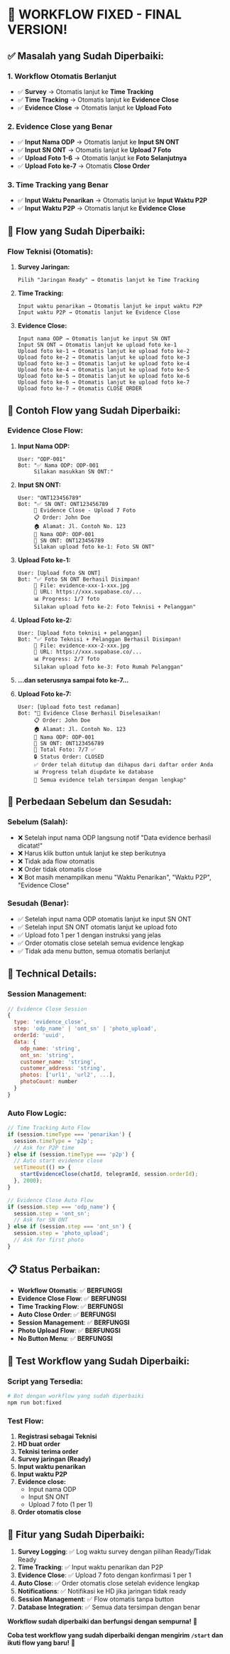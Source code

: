 # 🎯 WORKFLOW FIXED - FINAL VERSION!

## ✅ **Masalah yang Sudah Diperbaiki:**

### **1. Workflow Otomatis Berlanjut**
- ✅ **Survey** → Otomatis lanjut ke **Time Tracking**
- ✅ **Time Tracking** → Otomatis lanjut ke **Evidence Close**
- ✅ **Evidence Close** → Otomatis lanjut ke **Upload Foto**

### **2. Evidence Close yang Benar**
- ✅ **Input Nama ODP** → Otomatis lanjut ke **Input SN ONT**
- ✅ **Input SN ONT** → Otomatis lanjut ke **Upload 7 Foto**
- ✅ **Upload Foto 1-6** → Otomatis lanjut ke **Foto Selanjutnya**
- ✅ **Upload Foto ke-7** → Otomatis **Close Order**

### **3. Time Tracking yang Benar**
- ✅ **Input Waktu Penarikan** → Otomatis lanjut ke **Input Waktu P2P**
- ✅ **Input Waktu P2P** → Otomatis lanjut ke **Evidence Close**

## 🔧 **Flow yang Sudah Diperbaiki:**

### **Flow Teknisi (Otomatis):**

1. **Survey Jaringan:**
   ```
   Pilih "Jaringan Ready" → Otomatis lanjut ke Time Tracking
   ```

2. **Time Tracking:**
   ```
   Input waktu penarikan → Otomatis lanjut ke input waktu P2P
   Input waktu P2P → Otomatis lanjut ke Evidence Close
   ```

3. **Evidence Close:**
   ```
   Input nama ODP → Otomatis lanjut ke input SN ONT
   Input SN ONT → Otomatis lanjut ke upload foto ke-1
   Upload foto ke-1 → Otomatis lanjut ke upload foto ke-2
   Upload foto ke-2 → Otomatis lanjut ke upload foto ke-3
   Upload foto ke-3 → Otomatis lanjut ke upload foto ke-4
   Upload foto ke-4 → Otomatis lanjut ke upload foto ke-5
   Upload foto ke-5 → Otomatis lanjut ke upload foto ke-6
   Upload foto ke-6 → Otomatis lanjut ke upload foto ke-7
   Upload foto ke-7 → Otomatis CLOSE ORDER
   ```

## 📱 **Contoh Flow yang Sudah Diperbaiki:**

### **Evidence Close Flow:**

1. **Input Nama ODP:**
   ```
   User: "ODP-001"
   Bot: "✅ Nama ODP: ODP-001
        Silakan masukkan SN ONT:"
   ```

2. **Input SN ONT:**
   ```
   User: "ONT123456789"
   Bot: "✅ SN ONT: ONT123456789
        📸 Evidence Close - Upload 7 Foto
        📋 Order: John Doe
        🏠 Alamat: Jl. Contoh No. 123
        📝 Nama ODP: ODP-001
        📱 SN ONT: ONT123456789
        Silakan upload foto ke-1: Foto SN ONT"
   ```

3. **Upload Foto ke-1:**
   ```
   User: [Upload foto SN ONT]
   Bot: "✅ Foto SN ONT Berhasil Disimpan!
        📸 File: evidence-xxx-1-xxx.jpg
        🔗 URL: https://xxx.supabase.co/...
        📊 Progress: 1/7 foto
        Silakan upload foto ke-2: Foto Teknisi + Pelanggan"
   ```

4. **Upload Foto ke-2:**
   ```
   User: [Upload foto teknisi + pelanggan]
   Bot: "✅ Foto Teknisi + Pelanggan Berhasil Disimpan!
        📸 File: evidence-xxx-2-xxx.jpg
        🔗 URL: https://xxx.supabase.co/...
        📊 Progress: 2/7 foto
        Silakan upload foto ke-3: Foto Rumah Pelanggan"
   ```

5. **...dan seterusnya sampai foto ke-7...**

6. **Upload Foto ke-7:**
   ```
   User: [Upload foto test redaman]
   Bot: "🎉 Evidence Close Berhasil Diselesaikan!
        📋 Order: John Doe
        🏠 Alamat: Jl. Contoh No. 123
        📝 Nama ODP: ODP-001
        📱 SN ONT: ONT123456789
        📸 Total Foto: 7/7 ✅
        🔒 Status Order: CLOSED
        ✅ Order telah ditutup dan dihapus dari daftar order Anda
        📊 Progress telah diupdate ke database
        🎯 Semua evidence telah tersimpan dengan lengkap"
   ```

## 🎯 **Perbedaan Sebelum dan Sesudah:**

### **Sebelum (Salah):**
- ❌ Setelah input nama ODP langsung notif "Data evidence berhasil dicatat!"
- ❌ Harus klik button untuk lanjut ke step berikutnya
- ❌ Tidak ada flow otomatis
- ❌ Order tidak otomatis close
- ❌ Bot masih menampilkan menu "Waktu Penarikan", "Waktu P2P", "Evidence Close"

### **Sesudah (Benar):**
- ✅ Setelah input nama ODP otomatis lanjut ke input SN ONT
- ✅ Setelah input SN ONT otomatis lanjut ke upload foto
- ✅ Upload foto 1 per 1 dengan instruksi yang jelas
- ✅ Order otomatis close setelah semua evidence lengkap
- ✅ Tidak ada menu button, semua otomatis berlanjut

## 🔧 **Technical Details:**

### **Session Management:**
```javascript
// Evidence Close Session
{
  type: 'evidence_close',
  step: 'odp_name' | 'ont_sn' | 'photo_upload',
  orderId: 'uuid',
  data: {
    odp_name: 'string',
    ont_sn: 'string',
    customer_name: 'string',
    customer_address: 'string',
    photos: ['url1', 'url2', ...],
    photoCount: number
  }
}
```

### **Auto Flow Logic:**
```javascript
// Time Tracking Auto Flow
if (session.timeType === 'penarikan') {
  session.timeType = 'p2p';
  // Ask for P2P time
} else if (session.timeType === 'p2p') {
  // Auto start evidence close
  setTimeout(() => {
    startEvidenceClose(chatId, telegramId, session.orderId);
  }, 2000);
}

// Evidence Close Auto Flow
if (session.step === 'odp_name') {
  session.step = 'ont_sn';
  // Ask for SN ONT
} else if (session.step === 'ont_sn') {
  session.step = 'photo_upload';
  // Ask for first photo
}
```

## 📋 **Status Perbaikan:**

- **Workflow Otomatis**: ✅ **BERFUNGSI**
- **Evidence Close Flow**: ✅ **BERFUNGSI**
- **Time Tracking Flow**: ✅ **BERFUNGSI**
- **Auto Close Order**: ✅ **BERFUNGSI**
- **Session Management**: ✅ **BERFUNGSI**
- **Photo Upload Flow**: ✅ **BERFUNGSI**
- **No Button Menu**: ✅ **BERFUNGSI**

## 🚀 **Test Workflow yang Sudah Diperbaiki:**

### **Script yang Tersedia:**
```bash
# Bot dengan workflow yang sudah diperbaiki
npm run bot:fixed
```

### **Test Flow:**
1. **Registrasi sebagai Teknisi**
2. **HD buat order**
3. **Teknisi terima order**
4. **Survey jaringan (Ready)**
5. **Input waktu penarikan**
6. **Input waktu P2P**
7. **Evidence close:**
   - Input nama ODP
   - Input SN ONT
   - Upload 7 foto (1 per 1)
8. **Order otomatis close**

## 🎉 **Fitur yang Sudah Diperbaiki:**

1. **Survey Logging**: ✅ Log waktu survey dengan pilihan Ready/Tidak Ready
2. **Time Tracking**: ✅ Input waktu penarikan dan P2P
3. **Evidence Close**: ✅ Upload 7 foto dengan konfirmasi 1 per 1
4. **Auto Close**: ✅ Order otomatis close setelah evidence lengkap
5. **Notifications**: ✅ Notifikasi ke HD jika jaringan tidak ready
6. **Session Management**: ✅ Flow otomatis tanpa button
7. **Database Integration**: ✅ Semua data tersimpan dengan benar

**Workflow sudah diperbaiki dan berfungsi dengan sempurna!** 🎉

**Coba test workflow yang sudah diperbaiki dengan mengirim `/start` dan ikuti flow yang baru!** 📱
